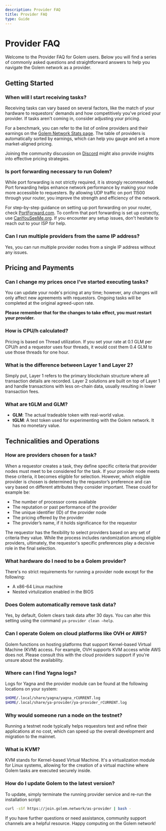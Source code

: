 ```yaml
---
description: Provider FAQ
title: Provider FAQ
type: Guide
---
```


# Provider FAQ

Welcome to the Provider FAQ for Golem users. Below you will find a series of commonly asked questions and straightforward answers to help you navigate the Golem network as a provider.

## Getting Started

### When will I start receiving tasks?

Receiving tasks can vary based on several factors, like the match of your hardware to requestors' demands and how competitively you've priced your provider. If tasks aren't coming in, consider adjusting your pricing.

For a benchmark, you can refer to the list of online providers and their earnings on the [Golem Network Stats page](https://stats.golem.network/network/providers/online). The table of providers is automatically sorted by earnings, which can help you gauge and set a more market-aligned pricing.

Joining the community discussion on [Discord](https://chat.golem.network/) might also provide insights into effective pricing strategies.

### Is port forwarding necessary to run Golem?

While port forwarding is not strictly required, it is strongly recommended. Port forwarding helps enhance network performance by making your node more accessible to requesters. By allowing UDP traffic on port 11500 through your router, you improve the strength and efficiency of the network.

For step-by-step guidance on setting up port forwarding on your router, check [PortForward.com](https://portforward.com/). To confirm that port forwarding is set up correctly, use [CanYouSeeMe.org](https://canyouseeme.org/). If you encounter any setup issues, don't hesitate to reach out to your ISP for help.

### Can I run multiple providers from the same IP address?

Yes, you can run multiple provider nodes from a single IP address without any issues.

## Pricing and Payments

### Can I change my prices once I've started executing tasks?

You can update your node's pricing at any time; however, any changes will only affect new agreements with requestors. Ongoing tasks will be completed at the original agreed-upon rate.

**Please remember that for the changes to take effect, you must restart your provider.**

### How is CPU/h calculated?

Pricing is based on Thread utilization. If you set your rate at 0.1 GLM per CPU/h and a requestor uses four threads, it would cost them 0.4 GLM to use those threads for one hour.

### What is the difference between Layer 1 and Layer 2?

Simply put, Layer 1 refers to the primary blockchain structure where all transaction details are recorded. Layer 2 solutions are built on top of Layer 1 and handle transactions with less on-chain data, usually resulting in lower transaction fees.

### What are tGLM and GLM?

- **GLM**: The actual tradeable token with real-world value.
- **tGLM**: A test token used for experimenting with the Golem network. It has no monetary value.

## Technicalities and Operations

### How are providers chosen for a task?

When a requestor creates a task, they define specific criteria that provider nodes must meet to be considered for the task. If your provider node meets these criteria, it becomes eligible for selection. However, which eligible provider is chosen is determined by the requestor’s preference and can vary based on different attributes they consider important. These could for example be:

- The number of processor cores available
- The reputation or past performance of the provider
- The unique identifier (ID) of the provider node
- The pricing offered by the provider
- The provider’s name, if it holds significance for the requestor

The requestor has the flexibility to select providers based on any set of criteria they value. While the process includes randomization among eligible providers, ultimately, the requestor's specific preferences play a decisive role in the final selection.

### What hardware do I need to be a Golem provider?

There's no strict requirements for running a provider node except for the following:

- A x86-64 Linux machine
- Nested virtulization enabled in the BIOS

### Does Golem automatically remove task data?

Yes, by default, Golem clears task data after 30 days. You can alter this setting using the command `ya-provider clean –help`.

### Can I operate Golem on cloud platforms like OVH or AWS?

Golem functions on hosting platforms that support Kernel-based Virtual Machine (KVM) access. For example, OVH supports KVM access while AWS does not. Please consult this with the cloud providers support if you're unsure about the availability.

### Where can I find Yagna logs?

Logs for Yagna and the provider module can be found at the following locations on your system:

```bash
$HOME/.local/share/yagna/yagna_rCURRENT.log
$HOME/.local/share/ya-provider/ya-provider_rCURRENT.log
```

### Why would someone run a node on the testnet?

Running a testnet node typically helps requestors test and refine their applications at no cost, which can speed up the overall development and migration to the mainnet.

### What is KVM?

KVM stands for Kernel-based Virtual Machine. It's a virtualization module for Linux systems, allowing for the creation of a virtual machine where Golem tasks are executed securely inside.

### How do I update Golem to the latest version?

To update, simply terminate the running provider service and re-run the installation script:

```bash
curl -sSf https://join.golem.network/as-provider | bash -
```

If you have further questions or need assistance, community support channels are a helpful resource. Happy computing on the Golem network!
